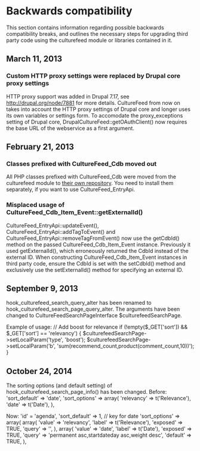 # Backwards compatibility #

This section contains information regarding possible backwards compatibility breaks, and
outlines the necessary steps for upgrading third party code using the culturefeed module or
libraries contained in it.

## March 11, 2013 ##

### Custom HTTP proxy settings were replaced by Drupal core proxy settings ###

HTTP proxy support was added in Drupal 7.17, see http://drupal.org/node/7881 for more details.
CultureFeed from now on takes into account the HTTP proxy settings of Drupal core and longer uses
its own variables or settings form. To accomodate the proxy_exceptions setting of Drupal core,
DrupalCultureFeed::getOAuthClient() now requires the base URL of the webservice as a first argument.

## February 21, 2013 ##

### Classes prefixed with CultureFeed_Cdb moved out ###

All PHP classes prefixed with CultureFeed_Cdb were moved from the culturefeed module
to [their own repository][cultuurnet\cdb]. You need to install them separately, if you want
to use CultureFeed_EntryApi.

### Misplaced usage of CultureFeed\_Cdb_Item_Event::getExternalId() ###

CultureFeed_EntryApi::updateEvent(), CultureFeed_EntryApi::addTagToEvent() and
CultureFeed_EntryApi::removeTagFromEvent() now use the getCdbId() method on the
passed CultureFeed_Cdb_Item_Event instance. Previously it used getExternalId(),
which erroneously returned the CdbId instead of the external ID. When constructing
CultureFeed_Cdb_Item_Event instances in third party code, ensure the CdbId is set
with the setCdbId() method and exclusively use the setExternalId() method
for specifying an external ID.

[cultuurnet\cdb]: https://github.com/cultuurnet/cdb

## September 9, 2013 ##

hook_culturefeed_search_query_alter has been renamed to hook_culturefeed_search_page_query_alter.
The arguments have been changed to CultureFeedSearchPageInterface $culturefeedSearchPage.

Example of usage:
  // Add boost for relevance
  if (!empty($_GET['sort']) && $_GET['sort'] == 'relevancy') {
    $culturefeedSearchPage->setLocalParam('type', 'boost');
    $culturefeedSearchPage->setLocalParam('b', 'sum(recommend_count,product(comment_count,10))');
  }

## October 24, 2014 ##
The sorting options (and default setting) of hook_culturefeed_search_page_info() has been changed.
Before:
'sort_default' => 'date',
'sort_options' => array(
  'relevancy' => t('Relevance'),
  'date' => t('Date'),
),

Now:
'id' = 'agenda',
'sort_default' => 1, // key for date
'sort_options' => array(
  array(
    'value' => 'relevancy',
    'label' => t('Relevance'),
    'exposed' => TRUE,
    'query' => '',
  ),
  array(
    'value' => 'date',
    'label' => t('Date'),
    'exposed' => TRUE,
    'query' => 'permanent asc,startdateday asc,weight desc',
    'default' => TRUE,
  ),
